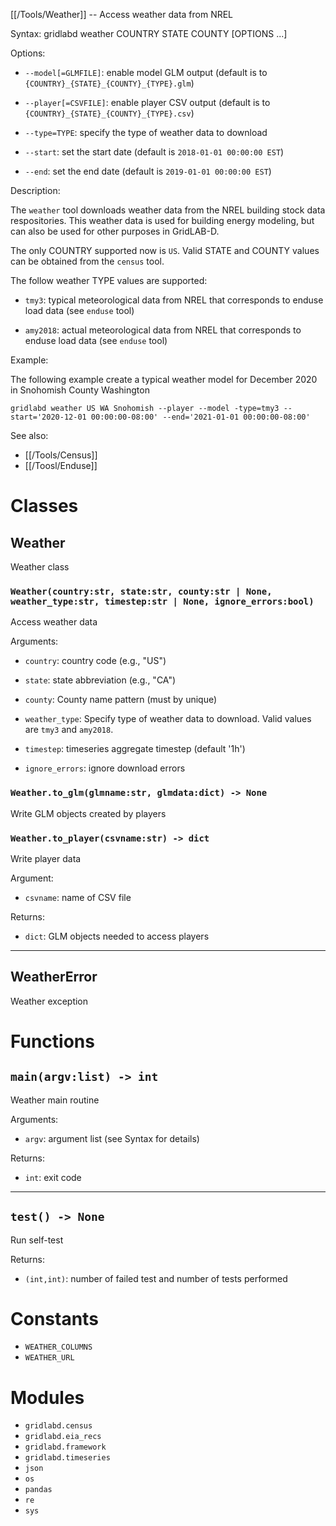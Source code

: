 [[/Tools/Weather]] -- Access weather data from NREL

Syntax: gridlabd weather COUNTRY STATE COUNTY [OPTIONS ...]

Options:

* `--model[=GLMFILE]`: enable model GLM output (default is to
  `{COUNTRY}_{STATE}_{COUNTY}_{TYPE}.glm`) 

* `--player[=CSVFILE]`: enable player CSV output (default is to 
  `{COUNTRY}_{STATE}_{COUNTY}_{TYPE}.csv`) 

* `--type=TYPE`: specify the type of weather data to download

* `--start`: set the start date (default is `2018-01-01 00:00:00 EST`)

* `--end`: set the end date (default is `2019-01-01 00:00:00 EST`)

Description:

The `weather` tool downloads weather data from the NREL building stock data
respositories. This weather data is used for building energy modeling, but
can also be used for other purposes in GridLAB-D.

The only COUNTRY supported now is `US`. Valid STATE and COUNTY values can be obtained
from the `census` tool.

The follow weather TYPE values are supported:

* `tmy3`: typical meteorological data from NREL that corresponds to enduse load data (see `enduse` tool)

* `amy2018`: actual meteorological data from NREL that corresponds to enduse load data (see `enduse` tool)

Example:

The following example create a typical weather model for December 2020 in Snohomish County Washington 

~~~
gridlabd weather US WA Snohomish --player --model -type=tmy3 --start='2020-12-01 00:00:00-08:00' --end='2021-01-01 00:00:00-08:00'
~~~

See also:

* [[/Tools/Census]]
* [[/Toosl/Enduse]]



# Classes

## Weather

Weather class

### `Weather(country:str, state:str, county:str | None, weather_type:str, timestep:str | None, ignore_errors:bool)`

Access weather data

Arguments:

* `country`: country code (e.g., "US")

* `state`: state abbreviation (e.g., "CA")

* `county`: County name pattern (must by unique)

* `weather_type`: Specify type of weather data to download. Valid
values are `tmy3` and `amy2018`.

* `timestep`: timeseries aggregate timestep (default '1h')

* `ignore_errors`: ignore download errors


### `Weather.to_glm(glmname:str, glmdata:dict) -> None`

Write GLM objects created by players

### `Weather.to_player(csvname:str) -> dict`

Write player data

Argument:

* `csvname`: name of CSV file

Returns:

* `dict`: GLM objects needed to access players


---

## WeatherError

Weather exception

# Functions

## `main(argv:list) -> int`

Weather main routine

Arguments:

* `argv`: argument list (see Syntax for details)

Returns:

* `int`: exit code


---

## `test() -> None`

Run self-test

Returns:

* `(int,int)`: number of failed test and number of tests performed


# Constants

* `WEATHER_COLUMNS`
* `WEATHER_URL`

# Modules

* `gridlabd.census`
* `gridlabd.eia_recs`
* `gridlabd.framework`
* `gridlabd.timeseries`
* `json`
* `os`
* `pandas`
* `re`
* `sys`
